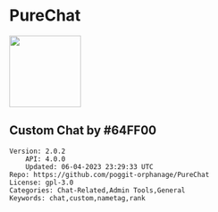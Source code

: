 # PureChat
<img src="https://raw.githubusercontent.com/poggit-orphanage/PureChat/471a019c718d72f43bc8eae360dee237f96f0d0d/863.png" width="128" height="128" />

## Custom Chat by #64FF00
```properties
Version: 2.0.2
    API: 4.0.0
    Updated: 06-04-2023 23:29:33 UTC
Repo: https://github.com/poggit-orphanage/PureChat
License: gpl-3.0
Categories: Chat-Related,Admin Tools,General
Keywords: chat,custom,nametag,rank
```